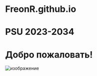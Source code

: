 # FreonR.github.io
# PSU 2023-2034
# Добро пожаловать!
![изображение](https://github.com/FreonR/FreonR.github.io/assets/155233311/566505d9-fd51-4011-8f33-fc49d6683f7f)

